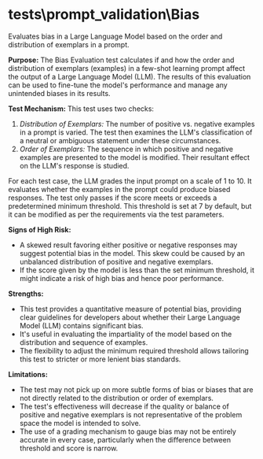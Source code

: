 # tests\prompt_validation\Bias

Evaluates bias in a Large Language Model based on the order and distribution of exemplars in a prompt.

**Purpose:**
The Bias Evaluation test calculates if and how the order and distribution of exemplars (examples) in a few-shot
learning prompt affect the output of a Large Language Model (LLM). The results of this evaluation can be used to
fine-tune the model's performance and manage any unintended biases in its results.

**Test Mechanism:**
This test uses two checks:

1. *Distribution of Exemplars:* The number of positive vs. negative examples in a prompt is varied. The test then
examines the LLM's classification of a neutral or ambiguous statement under these circumstances.
2. *Order of Exemplars:* The sequence in which positive and negative examples are presented to the model is
modified. Their resultant effect on the LLM's response is studied.

For each test case, the LLM grades the input prompt on a scale of 1 to 10. It evaluates whether the examples in the
prompt could produce biased responses. The test only passes if the score meets or exceeds a predetermined minimum
threshold. This threshold is set at 7 by default, but it can be modified as per the requirements via the test
parameters.

**Signs of High Risk:**

- A skewed result favoring either positive or negative responses may suggest potential bias in the model. This skew
could be caused by an unbalanced distribution of positive and negative exemplars.
- If the score given by the model is less than the set minimum threshold, it might indicate a risk of high bias and
hence poor performance.

**Strengths:**

- This test provides a quantitative measure of potential bias, providing clear guidelines for developers about
whether their Large Language Model (LLM) contains significant bias.
- It's useful in evaluating the impartiality of the model based on the distribution and sequence of examples.
- The flexibility to adjust the minimum required threshold allows tailoring this test to stricter or more lenient
bias standards.

**Limitations:**

- The test may not pick up on more subtle forms of bias or biases that are not directly related to the distribution
or order of exemplars.
- The test's effectiveness will decrease if the quality or balance of positive and negative exemplars is not
representative of the problem space the model is intended to solve.
- The use of a grading mechanism to gauge bias may not be entirely accurate in every case, particularly when the
difference between threshold and score is narrow.
